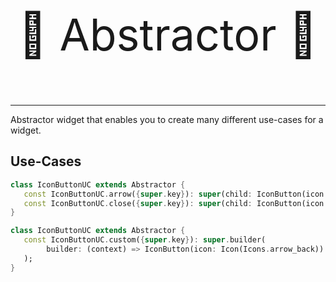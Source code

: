 <p align="center" style="font-size: 5em;">
🚀 Abstractor 🚀
</p>

---

Abstractor widget that enables you to create many different use-cases for a widget.

## Use-Cases

```dart
class IconButtonUC extends Abstractor {
   const IconButtonUC.arrow({super.key}): super(child: IconButton(icon: Icon(Icons.arrow_back)));
   const IconButtonUC.close({super.key}): super(child: IconButton(icon: Icon(Icons.close)));
}
```
```dart
class IconButtonUC extends Abstractor {
   const IconButtonUC.custom({super.key}): super.builder(
        builder: (context) => IconButton(icon: Icon(Icons.arrow_back))
   );
}
```